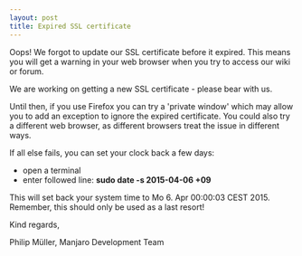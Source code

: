 ```yaml
---
layout: post
title: Expired SSL certificate
---
```


Oops! We forgot to update our SSL certificate before it expired. This means you will get a warning in your web browser when you try to access our wiki or forum.

We are working on getting a new SSL certificate - please bear with us.

Until then, if you use Firefox you can try a 'private window' which may allow you to add an exception to ignore the expired certificate. You could also try a different web browser, as different browsers treat the issue in different ways.

If all else fails, you can set your clock back a few days:

* open a terminal
* enter followed line: **sudo date -s 2015-04-06 +09**

This will set back your system time to Mo 6. Apr 00:00:03 CEST 2015. Remember, this should only be used as a last resort!

Kind regards,

Philip Müller, Manjaro Development Team
